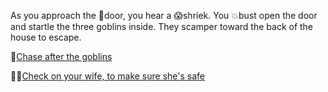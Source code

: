 As you approach the 🚪door, you hear a 😱shriek. You 💥bust open the door and startle the three goblins inside. They scamper toward the back of the house to escape.

👺[Chase after the goblins](../3/2.md)

👩‍💼[Check on your wife, to make sure she's safe](../3/2.md)